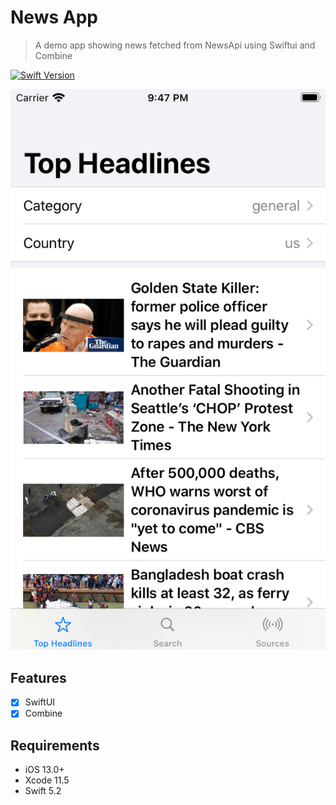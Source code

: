# News App
> A demo app showing news fetched from NewsApi using Swiftui and Combine

[![Swift Version][swift-image]][swift-url]


![](screenshot.png)

## Features

- [x] SwiftUI
- [x] Combine

## Requirements

- iOS 13.0+
- Xcode 11.5
- Swift 5.2


[swift-image]:https://img.shields.io/badge/swift-3.0-orange.svg
[swift-url]: https://swift.org/

